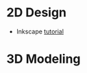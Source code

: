 # 2D Design



- Inkscape [tutorial](http://archive.fabacademy.org/archives/2016/doc/inkscape.html)



# 3D Modeling


